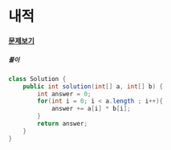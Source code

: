 # 내적

#### [문제보기](https://programmers.co.kr/learn/courses/30/lessons/70128)

##### `풀이`
```java
class Solution {
    public int solution(int[] a, int[] b) {
        int answer = 0;
        for(int i = 0; i < a.length ; i++){
            answer += a[i] * b[i];
        }
        return answer;
    }
}
```
